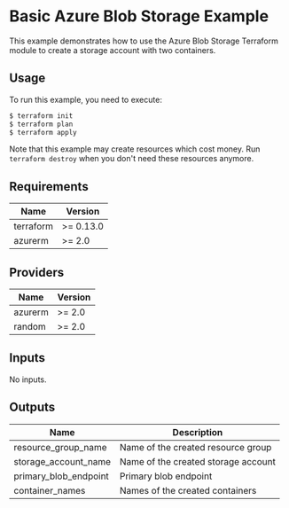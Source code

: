 # Basic Azure Blob Storage Example

This example demonstrates how to use the Azure Blob Storage Terraform module to create a storage account with two containers.

## Usage

To run this example, you need to execute:

```bash
$ terraform init
$ terraform plan
$ terraform apply
```

Note that this example may create resources which cost money. Run `terraform destroy` when you don't need these resources anymore.

## Requirements

| Name | Version |
|------|---------|
| terraform | >= 0.13.0 |
| azurerm | >= 2.0 |

## Providers

| Name | Version |
|------|---------|
| azurerm | >= 2.0 |
| random | >= 2.0 |

## Inputs

No inputs.

## Outputs

| Name | Description |
|------|-------------|
| resource_group_name | Name of the created resource group |
| storage_account_name | Name of the created storage account |
| primary_blob_endpoint | Primary blob endpoint |
| container_names | Names of the created containers |
